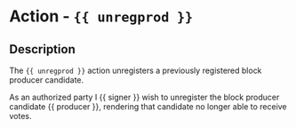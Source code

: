 # Action - `{{ unregprod }}`

## Description

The `{{ unregprod }}` action unregisters a previously registered block producer candidate.

As an authorized party I {{ signer }} wish to unregister the block producer candidate {{ producer }}, rendering that candidate no longer able to receive votes.

